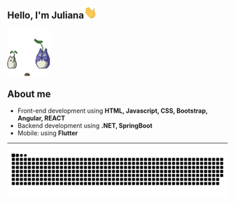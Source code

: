 <h2> Hello, I'm Juliana<img src="https://raw.githubusercontent.com/ABSphreak/ABSphreak/master/gifs/Hi.gif" width="30px"></h2>

<img align='center' src="dist/mvt3.gif" width='100"'>

## About me

- Front-end development using **HTML, Javascript, CSS, Bootstrap, Angular, REACT**
- Backend development using **.NET, SpringBoot**
- Mobile: using **Flutter**

---

<picture>
  <source media="(prefers-color-scheme: dark)" srcset="dist/github-snake-dark.svg" />
  <source media="(prefers-color-scheme: light)" srcset="dist/github-snake.svg" />
  <img alt="github-snake" src="dist/github-snake.svg" />
</picture>
